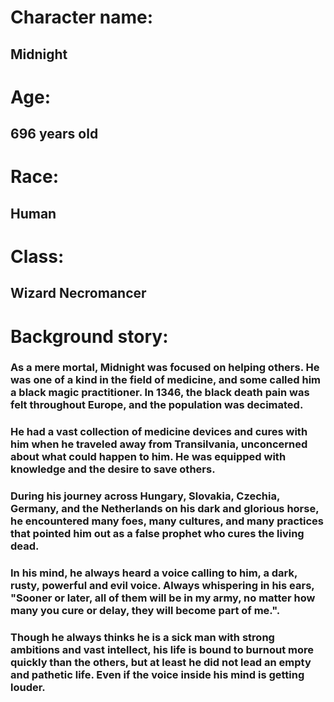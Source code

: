 # Character name:
## Midnight

# Age:
## 696 years old

# Race:
## Human

# Class:
## Wizard Necromancer

# Background story:

### As a mere mortal, Midnight was focused on helping others. He was one of a kind in the field of medicine, and some called him a black magic practitioner. In 1346, the black death pain was felt throughout Europe, and the population was decimated.
### He had a vast collection of medicine devices and cures with him when he traveled away from Transilvania, unconcerned about what could happen to him. He was equipped with knowledge and the desire to save others.
### During his journey across Hungary, Slovakia, Czechia, Germany, and the Netherlands on his dark and glorious horse, he encountered many foes, many cultures, and many practices that pointed him out as a false prophet who cures the living dead.
### In his mind, he always heard a voice calling to him, a dark, rusty, powerful and evil voice. Always whispering in his ears, "Sooner or later, all of them will be in my army, no matter how many you cure or delay, they will become part of me.".
### Though he always thinks he is a sick man with strong ambitions and vast intellect, his life is bound to burnout more quickly than the others, but at least he did not lead an empty and pathetic life. Even if the voice inside his mind is getting louder.
